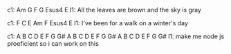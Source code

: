 c1:                    Am     G  F          G      Esus4  E
l1: All the leaves are brown        and the sky is gray

c1: F               C     E  Am       F        Esus4  E
l1: I've been for a walk         on a winter's day

c1: A B C D E F G G# A B C D E F G G# A B C D E F G G#
l1: make me node js proeficient so i can work on this
